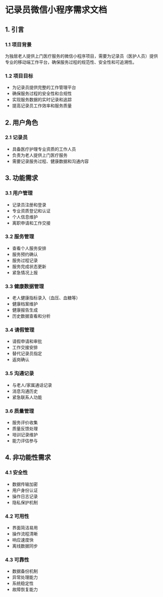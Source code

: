 # 记录员微信小程序需求文档

## 1. 引言

### 1.1 项目背景
为独居老人提供上门医疗服务的微信小程序项目，需要为记录员（医护人员）提供专业的移动端工作平台，确保服务过程的规范性、安全性和可追溯性。

### 1.2 项目目标
- 为记录员提供完整的工作管理平台
- 确保服务过程的安全性和合规性
- 实现服务数据的实时记录和追踪
- 提高记录员工作效率和服务质量

## 2. 用户角色

### 2.1 记录员
- 具备医疗护理专业资质的工作人员
- 负责为老人提供上门医疗服务
- 需要记录服务过程、健康数据和沟通内容

## 3. 功能需求

### 3.1 用户管理
- 记录员注册和登录
- 专业资质登记和认证
- 个人信息维护
- 离职申请和工作交接

### 3.2 服务管理
- 查看个人服务安排
- 服务预约确认
- 服务过程记录
- 服务完成状态更新
- 紧急情况上报

### 3.3 健康数据管理
- 老人健康指标录入（血压、血糖等）
- 健康档案维护
- 健康报告生成
- 历史数据查看和分析

### 3.4 请假管理
- 请假申请和审批
- 工作交接安排
- 替代记录员指定
- 返岗确认

### 3.5 沟通记录
- 与老人/家属通话记录
- 消息沟通历史
- 紧急联系人功能

### 3.6 质量管理
- 服务评价收集
- 质量反馈处理
- 培训记录维护
- 能力评估参与

## 4. 非功能性需求

### 4.1 安全性
- 数据传输加密
- 用户身份认证
- 操作日志记录
- 隐私保护机制

### 4.2 可用性
- 界面简洁易用
- 操作流程清晰
- 响应速度快
- 离线数据同步

### 4.3 可靠性
- 数据备份机制
- 异常处理能力
- 系统稳定性
- 故障恢复能力